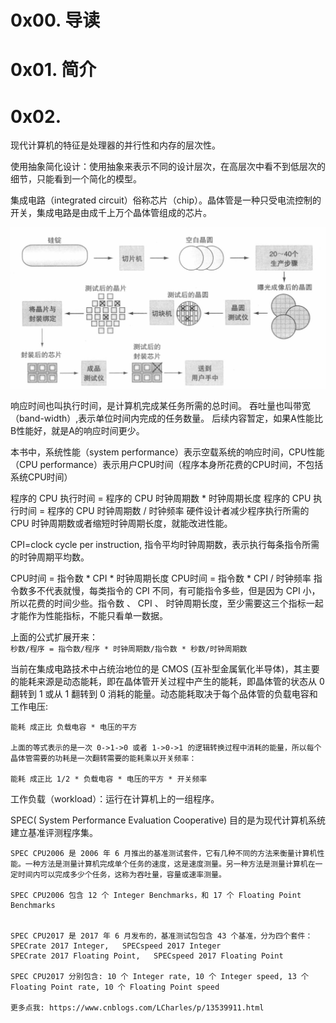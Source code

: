 # 0x00. 导读

# 0x01. 简介

# 0x02. 

现代计算机的特征是处理器的并行性和内存的层次性。

使用抽象简化设计：使用抽象来表示不同的设计层次，在高层次中看不到低层次的细节，只能看到一个简化的模型。

集成电路（integrated circuit）俗称芯片（chip）。晶体管是一种只受电流控制的开关，集成电路是由成千上万个晶体管组成的芯片。

![Alt text](../../../pic/CPU/chip.png)

响应时间也叫执行时间，是计算机完成某任务所需的总时间。
吞吐量也叫带宽（band-width）,表示单位时间内完成的任务数量。
后续内容暂定，如果A性能比B性能好，就是A的响应时间更少。

本书中，系统性能（system performance）表示空载系统的响应时间，CPU性能（CPU performance）表示用户CPU时间（程序本身所花费的CPU时间，不包括系统CPU时间）

程序的 CPU 执行时间 = 程序的 CPU 时钟周期数 * 时钟周期长度
程序的 CPU 执行时间 = 程序的 CPU 时钟周期数 / 时钟频率
硬件设计者减少程序执行所需的 CPU 时钟周期数或者缩短时钟周期长度，就能改进性能。

CPI=clock cycle per instruction, 指令平均时钟周期数，表示执行每条指令所需的时钟周期平均数。

CPU时间 = 指令数 * CPI * 时钟周期长度
CPU时间 = 指令数 * CPI / 时钟频率
指令数多不代表就慢，每类指令的 CPI 不同，有可能指令多些，但是因为 CPI 小，所以花费的时间少些。指令数 、 CPI 、 时钟周期长度，至少需要这三个指标一起才能作为性能指标，不能只看单一数据。

上面的公式扩展开来：  
`秒数/程序 = 指令数/程序 * 时钟周期数/指令数 * 秒数/时钟周期数`

当前在集成电路技术中占统治地位的是 CMOS (互补型金属氧化半导体)，其主要的能耗来源是动态能耗，即在晶体管开关过程中产生的能耗，即晶体管的状态从 0 翻转到 1 或从 1 翻转到 0 消耗的能量。动态能耗取决于每个品体管的负载电容和工作电压:
```
能耗 成正比 负载电容 * 电压的平方

上面的等式表示的是一次 0->1->0 或者 1->0->1 的逻辑转换过程中消耗的能量，所以每个晶体管需要的功耗是一次翻转需要的能耗乘以开关频率：

能耗 成正比 1/2 * 负载电容 * 电压的平方 * 开关频率
```

工作负载（workload）：运行在计算机上的一组程序。

SPEC( System Performance Evaluation Cooperative) 目的是为现代计算机系统建立基准评测程序集。
```
SPEC CPU2006 是 2006 年 6 月推出的基准测试套件，它有几种不同的方法来衡量计算机性能。一种方法是测量计算机完成单个任务的速度，这是速度测量。另一种方法是测量计算机在一定时间内可以完成多少个任务，这称为吞吐量，容量或速率测量。

SPEC CPU2006 包含 12 个 Integer Benchmarks，和 17 个 Floating Point Benchmarks


SPEC CPU2017 是 2017 年 6 月发布的，基准测试包包含 43 个基准，分为四个套件：
SPECrate 2017 Integer,   SPECspeed 2017 Integer
SPECrate 2017 Floating Point,   SPECspeed 2017 Floating Point

SPEC CPU2017 分别包含: 10 个 Integer rate, 10 个 Integer speed, 13 个 Floating Point rate, 10 个 Floating Point speed

更多点我: https://www.cnblogs.com/LCharles/p/13539911.html
```